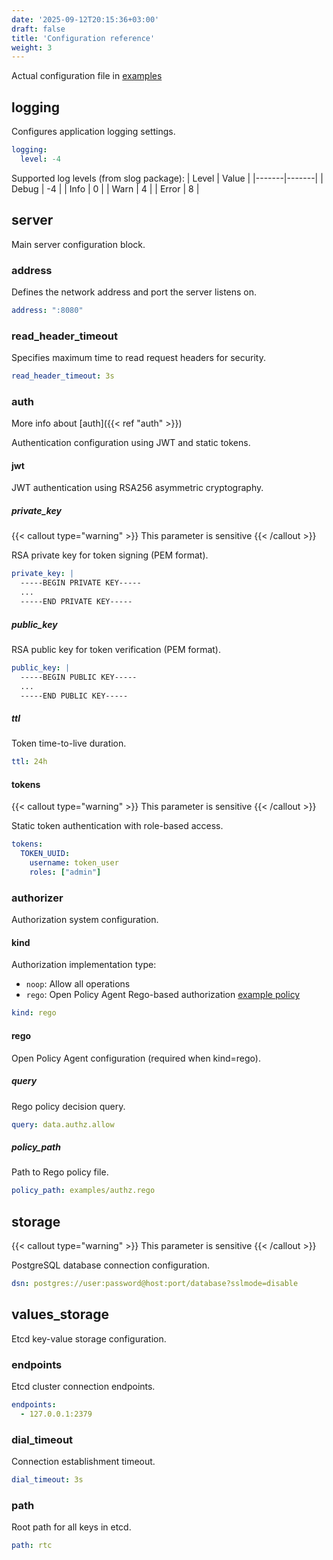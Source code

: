 ```yaml
---
date: '2025-09-12T20:15:36+03:00'
draft: false
title: 'Configuration reference'
weight: 3
---
```


Actual configuration file in [examples](https://github.com/DesSolo/rtc/blob/master/examples/config.yaml)

## logging

Configures application logging settings.

```yaml
logging:
  level: -4
```

Supported log levels (from slog package):
| Level | Value |
|-------|-------|
| Debug | -4    |
| Info  | 0     |
| Warn  | 4     |
| Error | 8     |

## server

Main server configuration block.

### address

Defines the network address and port the server listens on.

```yaml
address: ":8080"
```

### read_header_timeout

Specifies maximum time to read request headers for security.

```yaml
read_header_timeout: 3s
```

### auth

More info about [auth]({{< ref "auth" >}})

Authentication configuration using JWT and static tokens.

#### jwt

JWT authentication using RSA256 asymmetric cryptography.

##### private_key

{{< callout type="warning" >}}
This parameter is sensitive
{{< /callout >}}

RSA private key for token signing (PEM format).

```yaml
private_key: |
  -----BEGIN PRIVATE KEY-----
  ...
  -----END PRIVATE KEY-----
```

##### public_key

RSA public key for token verification (PEM format).

```yaml
public_key: |
  -----BEGIN PUBLIC KEY-----
  ...
  -----END PUBLIC KEY-----
```

##### ttl

Token time-to-live duration.

```yaml
ttl: 24h
```

#### tokens

{{< callout type="warning" >}}
This parameter is sensitive
{{< /callout >}}

Static token authentication with role-based access.

```yaml
tokens:
  TOKEN_UUID:
    username: token_user
    roles: ["admin"]
```

### authorizer

Authorization system configuration.

#### kind

Authorization implementation type:
- `noop`: Allow all operations
- `rego`: Open Policy Agent Rego-based authorization [example policy](https://github.com/DesSolo/rtc/blob/master/examples/authz.rego)

```yaml
kind: rego
```

#### rego

Open Policy Agent configuration (required when kind=rego).

##### query

Rego policy decision query.

```yaml
query: data.authz.allow
```

##### policy_path

Path to Rego policy file.

```yaml
policy_path: examples/authz.rego
```

## storage

{{< callout type="warning" >}}
This parameter is sensitive
{{< /callout >}}

PostgreSQL database connection configuration.

```yaml
dsn: postgres://user:password@host:port/database?sslmode=disable
```

## values_storage

Etcd key-value storage configuration.

### endpoints

Etcd cluster connection endpoints.

```yaml
endpoints:
  - 127.0.0.1:2379
```

### dial_timeout

Connection establishment timeout.

```yaml
dial_timeout: 3s
```

### path

Root path for all keys in etcd.

```yaml
path: rtc
```